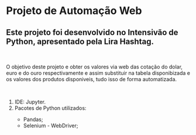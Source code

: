 <h1>Projeto de Automação Web</h1>
<h2>Este projeto foi desenvolvido no Intensivão de Python, apresentado pela Lira Hashtag.</h2>
<br>
<p>O objetivo deste projeto e obter os valores via web das cotação do dolar, euro e do ouro respectivamente e assim substituir na tabela disponibizada e  os valores dos produtos  disponiveis, tudo isso de forma automatizada.</p>
<br>
<ol>
  <li>IDE: Jupyter.</li>
  <li>Pacotes de Python utilizados:</li>

   <ul>
    <li>Pandas;</li>
    <li>Selenium - WebDriver;</li>
   </ul>
 </ol>
